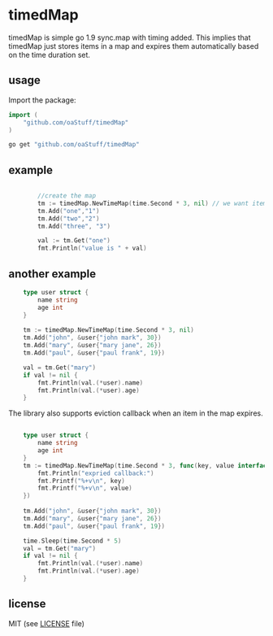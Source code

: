 # timedMap

timedMap is simple go 1.9 sync.map with timing added. This implies that timedMap just
stores items in a map and expires them automatically based on the time duration set.
## usage

Import the package:

```go
import (
	"github.com/oaStuff/timedMap"
)

```

```bash
go get "github.com/oaStuff/timedMap"
```


## example

```go

        //create the map
	    tm := timedMap.NewTimeMap(time.Second * 3, nil) // we want items to live in the map for only 3 seconds
    	tm.Add("one","1")
    	tm.Add("two","2")
    	tm.Add("three", "3")

    	val := tm.Get("one")
    	fmt.Println("value is " + val)

```

## another example

```go
    type user struct {
        name string
        age int
    }
    
    tm := timedMap.NewTimeMap(time.Second * 3, nil)
	tm.Add("john", &user{"john mark", 30})
	tm.Add("mary", &user{"mary jane", 26})
	tm.Add("paul", &user{"paul frank", 19})

	val = tm.Get("mary")
	if val != nil {
	    fmt.Println(val.(*user).name)
	    fmt.Println(val.(*user).age)
	}
```

The library also supports eviction callback when an item in the map expires.
```go

    type user struct {
        name string
        age int
    }
    tm := timedMap.NewTimeMap(time.Second * 3, func(key, value interface{}) {
        fmt.Println("expried callback:")
        fmt.Printf("%+v\n", key)
        fmt.Printf("%+v\n", value)
    })
    
	tm.Add("john", &user{"john mark", 30})
	tm.Add("mary", &user{"mary jane", 26})
	tm.Add("paul", &user{"paul frank", 19})

    time.Sleep(time.Second * 5)
	val = tm.Get("mary")
	if val != nil {
	    fmt.Println(val.(*user).name)
	    fmt.Println(val.(*user).age)
	}
```

## license
MIT (see [LICENSE](https://github.com/orcaman/concurrent-map/blob/master/LICENSE) file)